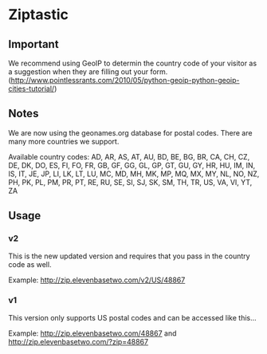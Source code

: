 Ziptastic
=========

Important
---------
We recommend using GeoIP to determin the country code of your visitor as a suggestion when they are filling out your form.
(http://www.pointlessrants.com/2010/05/python-geoip-python-geoip-cities-tutorial/)

Notes
-----
We are now using the geonames.org database for postal codes. There are many more countries we support.

Available country codes:
AD, AR, AS, AT, AU, BD, BE, BG, BR, CA, CH, CZ, DE, DK, DO, ES, FI, FO, FR, GB, GF, GG, GL, GP, GT, GU, GY, HR, HU, IM, IN, IS, IT, JE, JP, LI, LK, LT, LU, MC, MD, MH, MK, MP, MQ, MX, MY, NL, NO, NZ, PH, PK, PL, PM, PR, PT, RE, RU, SE, SI, SJ, SK, SM, TH, TR, US, VA, VI, YT, ZA

Usage
-----
### v2 ###
This is the new updated version and requires that you pass in the country code as well.

Example:
http://zip.elevenbasetwo.com/v2/US/48867

### v1 ###
This version only supports US postal codes and can be accessed like this...

Example:
http://zip.elevenbasetwo.com/48867
and
http://zip.elevenbasetwo.com/?zip=48867
